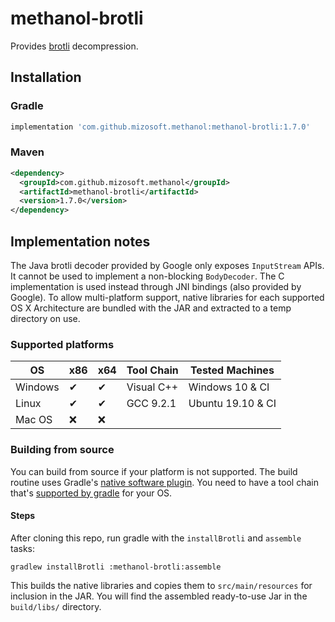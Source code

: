 # methanol-brotli

Provides [brotli][brotli] decompression.

## Installation

### Gradle

```gradle
implementation 'com.github.mizosoft.methanol:methanol-brotli:1.7.0'
```

### Maven

```xml
<dependency>
  <groupId>com.github.mizosoft.methanol</groupId>
  <artifactId>methanol-brotli</artifactId>
  <version>1.7.0</version>
</dependency>
```

## Implementation notes

The Java brotli decoder provided by Google only exposes `InputStream` APIs. It cannot be used
to implement a non-blocking `BodyDecoder`. The C implementation is used instead through JNI
bindings (also provided by Google). To allow multi-platform support, native libraries for each
supported OS X Architecture are bundled with the JAR and extracted to a temp directory on use.

### Supported platforms

| OS       | x86 | x64 | Tool Chain   | Tested Machines     |
|----------|-----|-----|--------------|---------------------|
| Windows  | ✔   | ✔  | Visual C++   | Windows 10 & CI   |
| Linux    | ✔   | ✔  | GCC 9.2.1    | Ubuntu 19.10 & CI |
| Mac OS   | ❌  | ❌ |              |                     |

### Building from source

You can build from source if your platform is not supported. The build routine uses Gradle's
[native software plugin][gradle_native_plugin]. You need to have a tool chain that's
[supported by gradle][gradle_supported_toolchains] for your OS.

#### Steps

After cloning this repo, run gradle with the `installBrotli` and `assemble` tasks:

`gradlew installBrotli :methanol-brotli:assemble`

This builds the native libraries and copies them to `src/main/resources` for inclusion in the JAR.
You will find the assembled ready-to-use Jar in the `build/libs/` directory.

[brotli]: https://github.com/google/brotli
[gradle_native_plugin]: https://docs.gradle.org/current/userguide/native_software.html
[gradle_supported_toolchains]: https://docs.gradle.org/current/userguide/native_software.html#native-binaries:tool-chain-support
